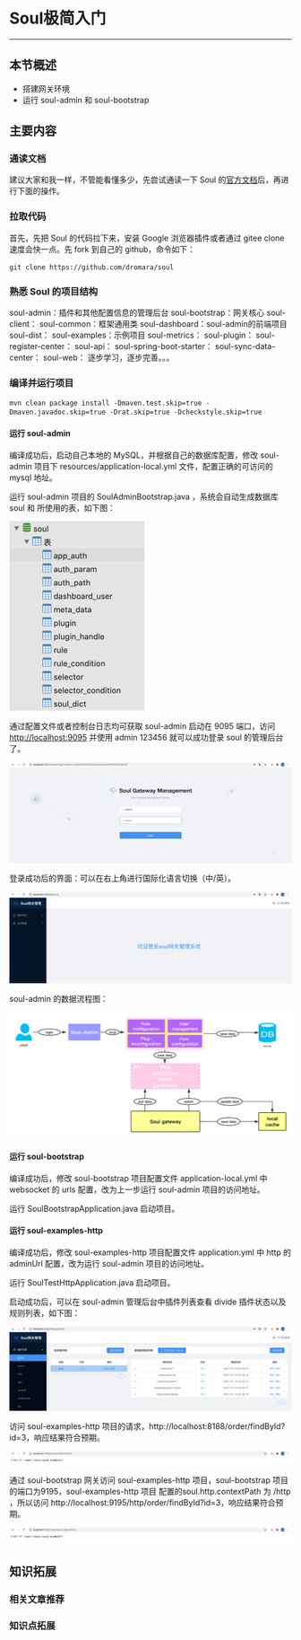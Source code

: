 # Soul极简入门

------

## 本节概述

- 搭建网关环境
- 运行 soul-admin 和 soul-bootstrap

## 主要内容

### 通读文档

建议大家和我一样，不管能看懂多少，先尝试通读一下 Soul 的[官方文档](https://dromara.org/zh-cn/docs/soul/soul.html)后，再进行下面的操作。

### 拉取代码

首先，先把 Soul 的代码拉下来，安装 Google 浏览器插件或者通过 gitee clone 速度会快一点。先 fork 到自己的 github，命令如下：

```
git clone https://github.com/dromara/soul
```

### 熟悉 Soul 的项目结构

soul-admin：插件和其他配置信息的管理后台
soul-bootstrap：网关核心
soul-client：
soul-common：框架通用类
soul-dashboard：soul-admin的前端项目
soul-dist：
soul-examples：示例项目
soul-metrics：
soul-plugin：
soul-register-center：
soul-api：
soul-spring-boot-starter：
soul-sync-data-center：
soul-web：
逐步学习，逐步完善。。。

### 编译并运行项目

```
mvn clean package install -Dmaven.test.skip=true -Dmaven.javadoc.skip=true -Drat.skip=true -Dcheckstyle.skip=true
```

#### 运行 soul-admin

编译成功后，启动自己本地的 MySQL，并根据自己的数据库配置，修改 soul-admin 项目下 resources/application-local.yml 文件，配置正确的可访问的 mysql 地址。

运行 soul-admin 项目的 SoulAdminBootstrap.java ，系统会自动生成数据库 soul 和 所使用的表，如下图：

<img src="picture/Soul%E6%9E%81%E7%AE%80%E5%85%A5%E9%97%A8/image-20210115003039958.png" alt="image-20210115003039958" style="zoom:50%;" />

通过配置文件或者控制台日志均可获取 soul-admin 启动在 9095 端口，访问 [http://localhost:9095](http://localhost:9095/) 并使用 admin 123456 就可以成功登录 soul 的管理后台了。

![image-20210115004412748](picture/Soul%E6%9E%81%E7%AE%80%E5%85%A5%E9%97%A8/image-20210115004412748.png)

登录成功后的界面：可以在右上角进行国际化语言切换（中/英）。

![image-20210115004559655](picture/Soul%E6%9E%81%E7%AE%80%E5%85%A5%E9%97%A8/image-20210115004559655.png)

soul-admin 的数据流程图：

<img src="picture/Soul%E6%9E%81%E7%AE%80%E5%85%A5%E9%97%A8/plugin-data.png" alt="img" style="zoom:50%;" />

#### 运行 soul-bootstrap

编译成功后，修改 soul-bootstrap 项目配置文件 application-local.yml 中 websocket 的 urls 配置，改为上一步运行 soul-admin 项目的访问地址。

运行 SoulBootstrapApplication.java 启动项目。

#### 运行 soul-examples-http

编译成功后，修改 soul-examples-http 项目配置文件 application.yml 中 http 的 adminUrl 配置，改为运行 soul-admin 项目的访问地址。

运行 SoulTestHttpApplication.java 启动项目。

启动成功后，可以在 soul-admin 管理后台中插件列表查看 divide 插件状态以及规则列表，如下图：

![image-20210115023311766](picture/Soul%E6%9E%81%E7%AE%80%E5%85%A5%E9%97%A8/image-20210115023311766.png)

访问 soul-examples-http 项目的请求，http://localhost:8188/order/findById?id=3，响应结果符合预期。

![image-20210115023452513](picture/Soul%E6%9E%81%E7%AE%80%E5%85%A5%E9%97%A8/image-20210115023452513.png)

通过 soul-bootstrap 网关访问 soul-examples-http 项目，soul-bootstrap 项目的端口为9195，soul-examples-http 项目 配置的soul.http.contextPath 为 /http ，所以访问 http://localhost:9195/http/order/findById?id=3，响应结果符合预期。

![image-20210115024552579](picture/Soul%E6%9E%81%E7%AE%80%E5%85%A5%E9%97%A8/image-20210115024552579.png)

## 知识拓展

### 相关文章推荐

### 知识点拓展

